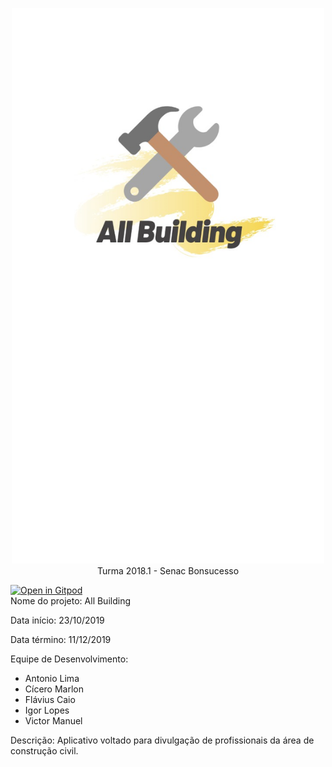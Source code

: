 <p align="center">
<img src="./src/assets/img/sobre.jpg" width="500px"><br>
Turma 2018.1 - Senac Bonsucesso
</p>

[![Open in Gitpod](https://gitpod.io/button/open-in-gitpod.svg)](http://gitpod.io/#https://github.com/Victormbg/AllBuildingApp)
<br>
Nome do projeto: All Building

Data início: 23/10/2019

Data término: 11/12/2019

Equipe de Desenvolvimento:

- Antonio Lima
- Cícero Marlon
- Flávius Caio
- Igor Lopes
- Victor Manuel

Descrição: Aplicativo voltado para divulgação
de profissionais da área de construção civil.



